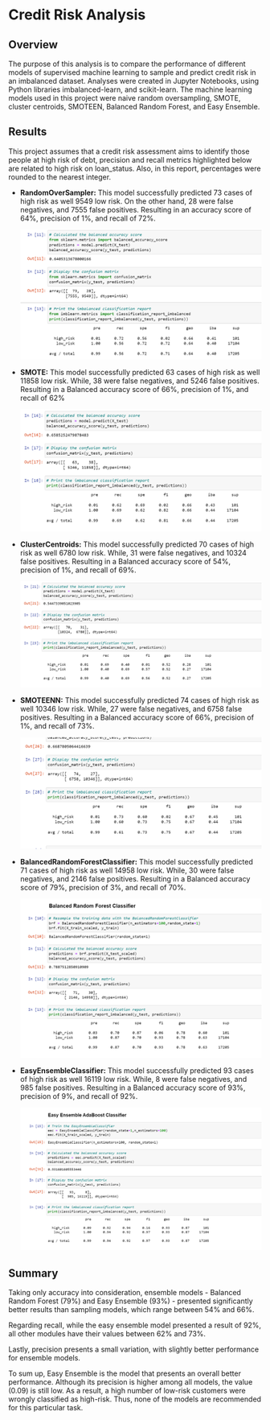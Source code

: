 # Credit Risk Analysis

## Overview

The purpose of this analysis is to compare the performance of different models of supervised machine learning to sample and predict credit risk in an imbalanced dataset. Analyses were created in Jupyter Notebooks, using Python libraries imbalanced-learn, and scikit-learn. The machine learning models used in this project were naive random oversampling, SMOTE, cluster centroids, SMOTEEN, Balanced Random Forest, and Easy Ensemble.

## Results

This project assumes that a credit risk assessment aims to identify those people at high risk of debt, precision and recall metrics highlighted below are related to high risk on loan_status. Also, in this report, percentages were rounded to the nearest integer.

- **RandomOverSampler:** This model successfully predicted 73 cases of high risk as well 9549 low risk. On the other hand, 28 were false negatives, and 7555 false positives. Resulting in an accuracy score of 64%, precision of 1%, and recall of 72%.

    ![NaiveOversampler](resources/Results_Over.png) 

- **SMOTE:** This model successfully predicted 63 cases of high risk as well 11858 low risk. While, 38 were false negatives, and 5246 false positives. Resulting in a Balanced accuracy score of 66%, precision of 1%, and recall of 62%

    ![SMOTE](resources/Results_SMOTE.png) 

- **ClusterCentroids:** This model successfully predicted 70 cases of high risk as well 6780 low risk. While, 31 were false negatives, and 10324 false positives. Resulting in a Balanced accuracy score of 54%, precision of 1%, and recall of 69%.

    ![Under](resources/Results_Under.png) 

- **SMOTEENN:** This model successfully predicted 74 cases of high risk as well 10346 low risk. While, 27 were false negatives, and 6758 false positives. Resulting in a Balanced accuracy score of 66%, precision of 1%, and recall of 73%.

    ![SMOTEENN](resources/Results_SMOTEENN.png) 

- **BalancedRandomForestClassifier:** This model successfully predicted 71 cases of high risk as well 14958 low risk. While, 30 were false negatives, and 2146 false positives. Resulting in a Balanced accuracy score of 79%, precision of 3%, and recall of 70%.

    ![BRF](resources/Results_BRF.png) 

- **EasyEnsembleClassifier:** This model successfully predicted 93 cases of high risk as well 16119 low risk. While, 8 were false negatives, and 985 false positives. Resulting in a Balanced accuracy score of 93%, precision of 9%, and recall of 92%.

    ![EEC](resources/Results_EEC.png) 

## Summary

Taking only accuracy into consideration, ensemble models - Balanced Random Forest (79%) and Easy Ensemble (93%) - presented significantly better results than sampling models, which range between 54% and 66%.

Regarding recall, while the easy ensemble model presented a result of 92%, all other modules have their values between 62% and 73%.

Lastly, precision presents a small variation, with slightly better performance for ensemble models. 

To sum up, Easy Ensemble is the model that presents an overall better performance. Although its precision is higher among all models, the value (0.09) is still low. As a result, a high number of low-risk customers were wrongly classified as high-risk. Thus, none of the models are recommended for this particular task.